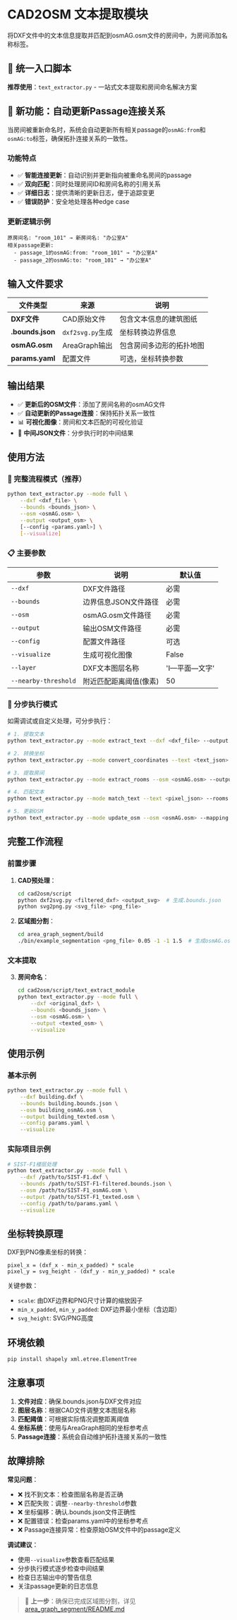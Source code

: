 # CAD2OSM 文本提取模块

将DXF文件中的文本信息提取并匹配到osmAG.osm文件的房间中，为房间添加名称标签。

## 🎯 统一入口脚本

**推荐使用**：`text_extractor.py` - 一站式文本提取和房间命名解决方案

## 🔗 新功能：自动更新Passage连接关系

当房间被重新命名时，系统会自动更新所有相关passage的`osmAG:from`和`osmAG:to`标签，确保拓扑连接关系的一致性。

### 功能特点
- ✅ **智能连接更新**：自动识别并更新指向被重命名房间的passage
- ✅ **双向匹配**：同时处理房间ID和房间名称的引用关系
- ✅ **详细日志**：提供清晰的更新日志，便于追踪变更
- ✅ **错误防护**：安全地处理各种edge case

### 更新逻辑示例
```
原房间名: "room_101" → 新房间名: "办公室A"
相关passage更新:
  - passage_1的osmAG:from: "room_101" → "办公室A"
  - passage_2的osmAG:to: "room_101" → "办公室A"
```

## 输入文件要求

| 文件类型 | 来源 | 说明 |
|---------|------|------|
| **DXF文件** | CAD原始文件 | 包含文本信息的建筑图纸 |
| **.bounds.json** | `dxf2svg.py`生成 | 坐标转换边界信息 |
| **osmAG.osm** | AreaGraph输出 | 包含房间多边形的拓扑地图 |
| **params.yaml** | 配置文件 | 可选，坐标转换参数 |

## 输出结果

- ✅ **更新后的OSM文件**：添加了房间名称的osmAG文件
- ✅ **自动更新的Passage连接**：保持拓扑关系一致性
- 📊 **可视化图像**：房间和文本匹配的可视化验证
- 📄 **中间JSON文件**：分步执行时的中间结果

## 使用方法

### 🚀 完整流程模式（推荐）

```bash
python text_extractor.py --mode full \
    --dxf <dxf_file> \
    --bounds <bounds_json> \
    --osm <osmAG.osm> \
    --output <output_osm> \
    [--config <params.yaml>] \
    [--visualize]
```

### 📋 主要参数

| 参数 | 说明 | 默认值 |
|------|------|--------|
| `--dxf` | DXF文件路径 | 必需 |
| `--bounds` | 边界信息JSON文件路径 | 必需 |
| `--osm` | osmAG.osm文件路径 | 必需 |
| `--output` | 输出OSM文件路径 | 必需 |
| `--config` | 配置文件路径 | 可选 |
| `--visualize` | 生成可视化图像 | False |
| `--layer` | DXF文本图层名称 | 'I—平面—文字' |
| `--nearby-threshold` | 附近匹配距离阈值(像素) | 50 |

### 🔧 分步执行模式

如需调试或自定义处理，可分步执行：

```bash
# 1. 提取文本
python text_extractor.py --mode extract_text --dxf <dxf_file> --output <text_json>

# 2. 转换坐标
python text_extractor.py --mode convert_coordinates --text <text_json> --bounds <bounds_json> --output <pixel_json>

# 3. 提取房间
python text_extractor.py --mode extract_rooms --osm <osmAG.osm> --output <rooms_json>

# 4. 匹配文本
python text_extractor.py --mode match_text --text <pixel_json> --rooms <rooms_json> --output <mapping_json>

# 5. 更新OSM
python text_extractor.py --mode update_osm --osm <osmAG.osm> --mapping <mapping_json> --output <output_osm>
```

## 完整工作流程

### 前置步骤

1. **CAD预处理**：
   ```bash
   cd cad2osm/script
   python dxf2svg.py <filtered_dxf> <output_svg>  # 生成.bounds.json
   python svg2png.py <svg_file> <png_file>
   ```

2. **区域图分割**：
   ```bash
   cd area_graph_segment/build
   ./bin/example_segmentation <png_file> 0.05 -1 -1 1.5  # 生成osmAG.osm
   ```

### 文本提取

3. **房间命名**：
   ```bash
   cd cad2osm/script/text_extract_module
   python text_extractor.py --mode full \
       --dxf <original_dxf> \
       --bounds <bounds_json> \
       --osm <osmAG.osm> \
       --output <texted_osm> \
       --visualize
   ```

## 使用示例

### 基本示例

```bash
python text_extractor.py --mode full \
    --dxf building.dxf \
    --bounds building.bounds.json \
    --osm building_osmAG.osm \
    --output building_texted.osm \
    --config params.yaml \
    --visualize
```

### 实际项目示例

```bash
# SIST-F1楼层处理
python text_extractor.py --mode full \
    --dxf /path/to/SIST-F1.dxf \
    --bounds /path/to/SIST-F1-filtered.bounds.json \
    --osm /path/to/SIST-F1_osmAG.osm \
    --output /path/to/SIST-F1_texted.osm \
    --config /path/to/params.yaml \
    --visualize
```

## 坐标转换原理

DXF到PNG像素坐标的转换：

```
pixel_x = (dxf_x - min_x_padded) * scale
pixel_y = svg_height - (dxf_y - min_y_padded) * scale
```

关键参数：
- `scale`: 由DXF边界和PNG尺寸计算的缩放因子
- `min_x_padded`, `min_y_padded`: DXF边界最小坐标（含边距）
- `svg_height`: SVG/PNG高度

## 环境依赖

```bash
pip install shapely xml.etree.ElementTree
```

## 注意事项

1. **文件对应**：确保.bounds.json与DXF文件对应
2. **图层名称**：根据CAD文件调整文本图层名称
3. **匹配阈值**：可根据实际情况调整距离阈值
4. **坐标系统**：使用与AreaGraph相同的坐标参考点
5. **Passage连接**：系统会自动维护拓扑连接关系的一致性

## 故障排除

**常见问题**：
- ❌ 找不到文本：检查图层名称是否正确
- ❌ 匹配失败：调整`--nearby-threshold`参数
- ❌ 坐标偏移：确认.bounds.json文件正确性
- ❌ 配置错误：检查params.yaml中的坐标参考点
- ❌ Passage连接异常：检查原始OSM文件中的passage定义

**调试建议**：
- 使用`--visualize`参数查看匹配结果
- 分步执行模式逐步检查中间结果
- 检查日志输出中的警告信息
- 关注passage更新的日志信息

> 📝 **上一步**：确保已完成区域图分割，详见 [area_graph_segment/README.md](../../area_graph_segment/README.md)
